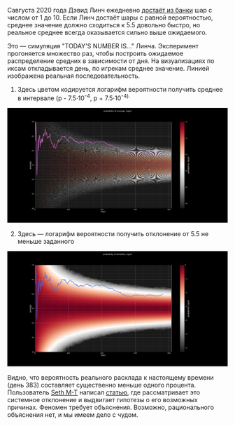 Савгуста 2020 года Дэвид Линч ежедневно [достаёт из банки](https://youtube.com/playlist?list=PLTPQcjlcvvXFtR0R91Gh5j9Xi8cq0oN3Y) шар с числом от 1 до 10. Если Линч достаёт шары с равной вероятностью, среднее значение должно сходиться к 5.5 довольно быстро, но реальное среднее всегда оказывается сильно выше ожидаемого.

Это — симуляция "TODAY'S NUMBER IS..." Линча. Эксперимент прогоняется множество раз, чтобы построить ожидаемое 
распределение средних в зависимости от дня. На визуализациях по иксам откладывается день, по игрекам среднее значение. Линией изображена реальная последовательность. 

1. Здесь цветом кодируется логарифм вероятности получить среднее в интервале (p - 7.5⋅10<sup>-4</sup>, p + 7.5⋅10<sup>-4).

![example](images/hit.png)

2. Здесь — логарифм вероятности получить отклонение от 5.5 не меньше заданного

![example](images/dev.png)

Видно, что вероятность реального расклада к настоящему времени (день 383) составляет существенно меньше одного процента. Пользователь [Seth M-T](https://www.youtube.com/channel/UCVm0NV9XOmjo_GqX8_GfW7Q) написал [статью](https://drive.google.com/file/d/1phGBTZJZRy2cFML8pyKix1taXj0col0V/view), где рассматривает это системное отклонение и выдвигает гипотезы о его возможных причинах. Феномен требует объяснения. Возможно, рационального объяснения нет, и мы имеем дело с чудом.